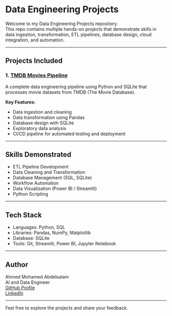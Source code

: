 # Data Engineering Projects

Welcome to my Data Engineering Projects repository.  
This repo contains multiple hands-on projects that demonstrate skills in data ingestion, transformation, ETL pipelines, database design, cloud integration, and automation.

---

## Projects Included

### 1. [TMDB Movies Pipeline](./TMDB_Movies_Pipeline)
A complete data engineering pipeline using Python and SQLite that processes movie datasets from TMDB (The Movie Database).

**Key Features:**
- Data ingestion and cleaning  
- Data transformation using Pandas  
- Database design with SQLite  
- Exploratory data analysis  
- CI/CD pipeline for automated testing and deployment

---

## Skills Demonstrated
- ETL Pipeline Development  
- Data Cleaning and Transformation  
- Database Management (SQL, SQLite)  
- Workflow Automation  
- Data Visualization (Power BI / Streamlit)  
- Python Scripting  

---

## Tech Stack
- Languages: Python, SQL  
- Libraries: Pandas, NumPy, Matplotlib  
- Database: SQLite  
- Tools: Git, Streamlit, Power BI, Jupyter Notebook  

---

## Author
Ahmed Mohamed Abdelsalam  
AI and Data Engineer  
[GitHub Profile](https://github.com/ahmedmohamedabdelsalam)  
[LinkedIn](https://www.linkedin.com/in/ahmed-abdelsalam-794286245/)

---

Feel free to explore the projects and share your feedback.
